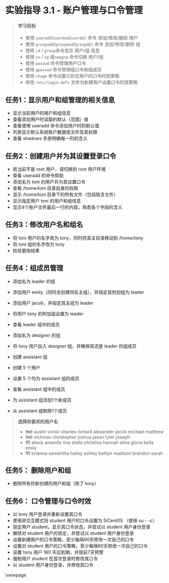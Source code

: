 # 实验指导 3.1 - 账户管理与口令管理

>#### 学习目标
> * 使用 `useradd`/`usermod`/`userdel` 命令 添加/修改/删除 用户
> * 使用 `groupadd`/`groupmod`/`groupdel` 命令 添加/修改/删除 组
> * 使用 `id` / `group`命令显示 用户/组 信息
> * 使用 `su` / `sg` 或`newgrp` 命令切换 用户/组
> * 使用 `passwd` 命令管理用户口令
> * 使用 `gpasswd` 命令管理组口令和组成员
> * 使用 `chage` 命令设置已存在用户的口令时效策略
> * 修改 `/etc/login.defs` 文件为新建用户设置口令时效策略


## 任务1：显示用户和组管理的相关信息

* 显示当前用户的用户和组信息
* 查看添加用户时读取的默认（范围）值
* 查看使用 useradd 命令添加用户时的默认值
* 列表显示默认系统账户数据库文件及其权限
* 查看 shadows 手册明确每一列的含义

## 任务2：创建用户并为其设置登录口令

* 若当前不是 root 用户，请切换到 root 用户环境
* 查看 useradd 的命令帮助
* 添加名为 toni 的用户并为其设置口令
* 查看 /home/toni 目录自身的权限
* 显示 /home/toni 目录下的所有文件（包括隐含文件）
* 显示指定用户 toni 的用户和组信息
* 显示4个账户文件最后一行的内容，熟悉各个字段的含义

## 任务3：修改用户名和组名

* 将 toni 用户的名字改为 tony，同时将其主目录移动到 /home/tony
* 将 toni 组的名字改为 tony
* 检验更改结果

## 任务4：组成员管理

* 添加名为 leader 的组
* 添加用户 emily（同时会创建同名主组），并指定其附加组为 leader
* 添加用户 jacob，并指定其主组为 leader
* 将用户 tony 的附加组设置为 leader
* 查看 leader 组中的成员
* 添加名为 designer 的组
* 将 tony 用户加入 designer 组，并确保其还是 leader 的组成员 


* 创建 assistant 组
* 创建 5 个用户
* 设置 5 个均为 assistant 组的成员
* 查看 assistant 组中的成员
* 为 assistant 组添加1个新成员
* 从 assistant 组剔除1个成员


>**选择你喜欢的用户名**
>* **!m!** austin victor charles richard alexander jacob michael matthew
>* **!m!** nicholas christopher joshua jason tyler joseph
>* **!f!** alexis amanda tina stella christina hannah alina gloria bella emily 
>* **!f!** brianna samantha hailey ashley kaitlyn madison brandon sarah 


## 任务5： 删除用户和组

* 删除所有你新创建的用户和组（除了 tony）

## 任务6： 口令管理与口令时效

* 以 tony 用户登录并重新设置其口令
* 使用非交互模式将 student 用户的口令设置为 5iCent0S （使用 su - -c）
* 锁定用户 student，显示其口令状态，并尝试以 student 用户身份登录
* 解除对 student 用户的锁定，并尝试以 student 用户身份登录
* 设置新建用户的口令策略，至少每隔90天修改一次自己的口令
* 设置对 student 用户的口令策略，至少每隔60天修改一次自己的口令
* 设置 tony 用户 180 天后到期，并提前7天预警
* 强制用户 student 在首次登录时修改其口令
* 以 student 用户身份登录，并修改其口令


\newpage
